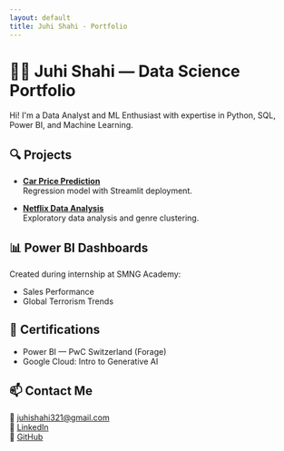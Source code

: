 ```yaml
---
layout: default
title: Juhi Shahi - Portfolio
---
```


# 👩‍💻 Juhi Shahi — Data Science Portfolio

Hi! I'm a Data Analyst and ML Enthusiast with expertise in Python, SQL, Power BI, and Machine Learning.

## 🔍 Projects
- **[Car Price Prediction](https://github.com/juhi-shahi/car-price-prediction)**  
  Regression model with Streamlit deployment.

- **[Netflix Data Analysis](https://github.com/juhi-shahi/Binge-Watch-Breakdown-Analyzing-Netflix-Content-Trends)**  
  Exploratory data analysis and genre clustering.

## 📊 Power BI Dashboards
Created during internship at SMNG Academy:
- Sales Performance
- Global Terrorism Trends

## 📜 Certifications
- Power BI — PwC Switzerland (Forage)
- Google Cloud: Intro to Generative AI

## 📫 Contact Me
📧 juhishahi321@gmail.com  
🔗 [LinkedIn](https://linkedin.com/in/juhi-shahi-830719220)  
🐙 [GitHub](https://github.com/juhi-shahi)
